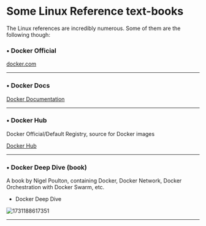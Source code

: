 
# Some Linux Reference text-books

The Linux references are incredibly numerous. Some of them are the following though:

### • Docker Official

[docker.com](https://www.docker.com/)

---

### • Docker Docs

[Docker Documentation](https://docs.docker.com/)

---

### • Docker Hub

Docker Official/Default Registry, source for Docker images

[Docker Hub](https://www.docker.com/products/docker-hub/)

---

### • Docker Deep Dive (book)

A book by Nigel Poulton, containing Docker, Docker Network, Docker Orchestration with Docker Swarm, etc.

* Docker Deep Dive

![1731188617351](image/dockerdeepdive.png)

---


